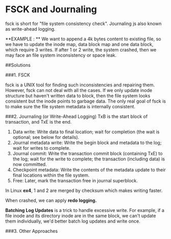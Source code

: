 # FSCK and Journaling

fsck is short for "file system consistency check". Journaling js also known as write-ahead logging.

**EXAMPLE : ** We want to append a 4k bytes content to existing file, so we have to update the inode map, data block map and one data block, which require 3 writes. If after 1 or 2 write, the system crashed, then we may face an file system inconsistency or space leak.

##Solutions

###1. FSCK

fsck is a UNIX tool for finding such inconsistencies
and repairing them. However, fsck can not deal with all the cases. If we only update inode structure but haven't written data to block, then the file system looks consistent but the inode points to garbage data. The only real goal of fsck is to make sure the file system metadata is internally consistent.

###2. Journaling (or Write-Ahead Logging)
TxB is the start block of transaction, and TxE is the end.

1. Data write: Write data to final location; wait for completion
(the wait is optional; see below for details).
2. Journal metadata write: Write the begin block and metadata to the
log; wait for writes to complete.
3. Journal commit: Write the transaction commit block (containing
TxE) to the log; wait for the write to complete; the transaction (including
data) is now committed.
4. Checkpoint metadata: Write the contents of the metadata update
to their final locations within the file system.
5. Free: Later, mark the transaction free in journal superblock.

In Linux **ex4**, 1 and 2 are merged by checksum which makes writing faster.

When crashed, we can apply **redo logging.** 

**Batching Log Updates** is a trick to handle excessive write. For example, if a file inode and its directory inode are in the same block, we can't update them individually, we'd better batch log updates and write once.

###3. Other Approaches



